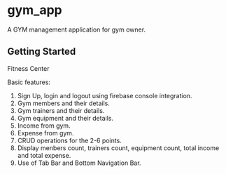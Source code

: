 # gym_app

A GYM management application for gym owner.

## Getting Started

Fitness Center

Basic features:

1. Sign Up, login and logout using firebase console integration.
2. Gym members and their details.
3. Gym trainers and their details.
4. Gym equipment and their details.
5. Income from gym.
6. Expense from gym.
7. CRUD operations for the 2-6 points.
8. Display menbers count, trainers count, equipment count, total income and total expense.
9. Use of Tab Bar and Bottom Navigation Bar.
